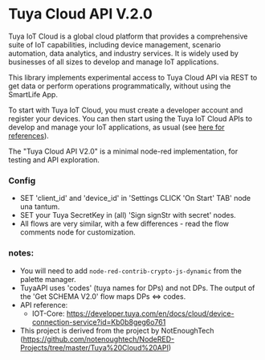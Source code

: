 # Tuya Cloud API V.2.0

Tuya IoT Cloud is a global cloud platform that provides a comprehensive suite of IoT capabilities, including device management, scenario automation, data analytics, and industry services. It is widely used by businesses of all sizes to develop and manage IoT applications.

This library implements experimental access to Tuya Cloud API via REST to get data or perform operations programmatically, without using  the SmartLife App.

To start with Tuya IoT Cloud, you must create a developer account and register your devices. You can then start using the Tuya IoT Cloud APIs to develop and manage your IoT applications, as usual (see [here for references](https://github.com/msillano/tuyaDAEMON/wiki/50.-Howto:-add-a-new-device-to-tuyaDAEMON#1-preconditions)).

The "Tuya Cloud API V2.0" is a minimal node-red implementation, for testing and API exploration.

### Config

- SET 'client_id' and 'device_id' in  'Settings CLICK 'On Start' TAB' node una tantum. 
- SET your Tuya SecretKey in (all) 'Sign signStr with secret' nodes.
- All flows are very similar, with a few differences - read the flow comments node for customization.


### notes:
 - You will need to add `node-red-contrib-crypto-js-dynamic` from the palette manager.
 - TuyaAPI uses 'codes' (tuya names for DPs) and not DPs. The output of the 'Get SCHEMA V2.0' flow maps DPs <=> codes.
 - API reference:
     - IOT-Core: https://developer.tuya.com/en/docs/cloud/device-connection-service?id=Kb0b8geg6o761
 - This project is derived from the project by NotEnoughTech (https://github.com/notenoughtech/NodeRED-Projects/tree/master/Tuya%20Cloud%20API)
